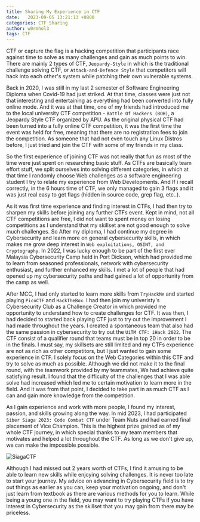 ```yaml
---
title: Sharing My Experience in CTF
date:   2023-09-05 13:21:13 +0800
categories: CTF Sharing
author: w0rmhol3
tags: CTF
---
```

CTF or capture the flag is a hacking competition that participants race against time to solve as many challenges and gain as much points to win. There are mainly 2 types of CTF, `Jeopardy-Style` in which is the traditional challenge solving CTF, or `Attack-and-Defence Style` that competitors will hack into each other's system while patching their own vulnerable systems.

Back in 2020, I was still in my last 2 semester of Software Engineering Diploma when Covid-19 had just striked. At that time, classes were just not that interesting and entertaining as everything had been converted into fully online mode. And it was at that time, one of my friends had introduced me to the local university CTF competition - `Battle Of Hackers (BOH)`, a Jeopardy Style CTF organized by APU. As the original physical CTF had been turned into a fully online CTF competition, it was the first time the event was held for free, meaning that there are no registration fees to join the competition. As someone that had not even touch any Linux Distros before, I just tried and join the CTF with some of my friends in my class.

So the first experience of joining CTF was not really that fun as most of the time were just spent on researching basic stuff. As CTFs are basically team effort stuff, we split ourselves into solving different categories, in which at that time I randomly choose Web challenges as a software engineering student I try to relate my experience from Web Developments. And If i recall correctly, in the 6 hours time of CTF, we only managed to gain 3 flags and it was just real easy to get flags (hidden in source code, grep flag, etc..). 

As it was first time experience and finding interest in CTFs, I had then try to sharpen my skills before joining any further CTFs event. Kept in mind, not all CTF competitions are free, I did not want to spent money on losing competitions as I understand that my skillset are not good enough to solve much challenges. So After my diploma, I had continue my degree in Cybersecurity and learn more on general cybersecurity skills, in which makes me grow deep interest in `Web exploitations, OSINT, and Cryptography`. In 2022, I was lucky enough to be part of the first ever Malaysia Cybersecurity Camp held in Port Dickson, which had provided me to learn from seasoned professionals, network with cybersecurity enthusiast, and further enhanced my skills. I met a lot of people that had opened up my cybersecurity paths and had gained a lot of opportunity from the camp as well.

After MCC, I had only started to learn more skills from `TryHackMe` and started playing `PicoCTF` and `HackTheBox`. I had then join my univeristy's Cybersecurity Club as a Challenge Creator in which provided me opportunity to understand how to create challenges for CTF. It was then, I had decided to started back playing CTF just to try out the improvement I had made throughout the years. I created a spontaneous team that also had the same passion in cybersecurity to try out the `UiTM CTF: iHack 2022`. The CTF consist of a qualifier round that teams must be in top 20 in order to be in the finals. I must say, my skillsets are still limited and my CTFs experience are not as rich as other competitors, but I just wanted to gain some experience in CTF. I solely focus on the Web Categories within this CTF and try to solve as much as possible. Although we did not make it to the final round, with the teamwork provided by my teammates, We had achieve quite satisfying result. I found that the difficulty of the challenges that I was able solve had increased which led me to certain motivation to learn more in the field. And it was from that point, I decided to take part in as much CTF as I can and gain more knowledge from the competition.

As I gain experience and work with more people, I found my interest, passion, and skills growing along the way. In mid 2023, I had participated `Siber Siaga 2023: Code Combat CTF` under Team Nuts and had earned final placement of Vice Champion. This is the highest prize gained as of my whole CTF journey, in which special thanks to my team members that motivates and helped a lot throughout the CTF. As long as we don't give up, we can make the impossible possible.

![SiagaCTF](https://github.com/w0rmhol3/w0rmhol3.github.io/blob/main/source/_img/SiagaCTF.jpg?raw=true)


Although I had missed out 2 years worth of CTFs, I find it amusing to be able to learn new skills while enjoying solving challenges. It is never too late to start your journey. My advice on advancing in Cybersecurity field is to try out things as earlier as you can, keep your motivation ongoing, and don't just learn from textbook as there are various methods for you to learn. While being a young one in the field, you may want to try playing CTFs if you have interest in Cybersecurity as the skillset that you may gain from there may be priceless.

